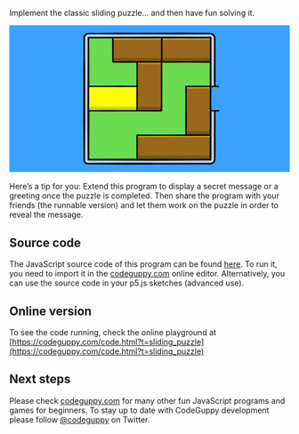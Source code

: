 Implement the classic sliding puzzle... and then have fun solving it. 

![Image](thumb.png)

Here’s a tip for you: Extend this program to display a secret message or a greeting once the puzzle is completed. Then share the program with your friends (the runnable version) and let them work on the puzzle in order to reveal the message.
 
## Source code 
The JavaScript source code of this program can be found [here](sketches/program.js). To run it, you need to import it in the [codeguppy.com](https://codeguppy.com) online editor. Alternatively, you can use the source code in your p5.js sketches (advanced use). 
## Online version 
To see the code running, check the online playground at [https://codeguppy.com/code.html?t=sliding_puzzle](https://codeguppy.com/code.html?t=sliding_puzzle) 
## Next steps 
Please check [codeguppy.com](https://codeguppy.com) for many other fun JavaScript programs and games for beginners. To stay up to date with CodeGuppy development please follow [@codeguppy](https://twitter.com/codeguppy) on Twitter.  
